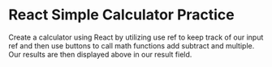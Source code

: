 # React Simple Calculator Practice

Create a calculator using React by utilizing use ref to keep track of our input ref and then use buttons to call math functions add subtract and multiple. Our results are then displayed above in our result field.
